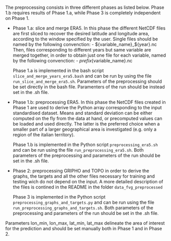 
The preprocessing consists in three different phases as listed below. Phase 1.b requires results of Phase 1.a,
while Phase 3 is completely independent on Phase 1.


- Phase 1.a: slice and merge ERA5. In this phase the different NetCDF files are first sliced to recover
	the desired latitude and longitude area, according to the window specified by the user. Single
	files should be named by the following convenction:
		- ${variable_name}_${year}.nc
	Then, files corresponding to different years but same variable are merged together, in order to obtain
	just one file for each variable, named by the following convenction:
		- ${prefix}${variable_name}.nc

	Phase 1.a is implemented in the bash script `slice_and_merge_years_era5.bash` and can be run by using
	the file `run_slice_and_merge_era5.sh`. Parameters of the preprocessing should be set directly in the
	bash file. Paramenters of the run should be instead set in the .sh file.


- Phase 1.b: preprocessing ERA5. In this phase the NetCDF files created in Phase 1 are used to derive the Python
	array corresponding to the input standardised dataset. Means and standard deviation can be either
	computed on the fly from the data at hand, or precomputed values can be loaded and used directly.
	The latter is the preferred choice when a smaller part of a larger geographical area is investigated
	(e.g. only a region of the italian territory).

	Phase 1.b is implemented in the Python script `preprocessing_era5.sh` and can be run using the file
	`run_preprocessing_era5.sh`. Both parameters of the preprocessing and parameters of the run should be
	set in the .sh file.


- Phase 2: preprocessing GRIPHO and TOPO in order to derive the graphs, the targets and all the other files
	necessary for training and testing wich do not depend on the input. A more detailed description of
	the files is contined in the README in the folder `data_fvg_preprocessed`
	
	Phase 3 is implemented in the Python script `preprocessing_graphs_and_targets.py` and can be run using
	the file `run_preprocessing_graphs_and_targets.sh`. Both parameters of the preprocessing and parameters
	of the run should be set in the .sh file.


Parameters lon_min, lon_max, lat_min, lat_max delineate the area of interest for the prediction and should be set
manually both in Phase 1 and in Phase 2.

